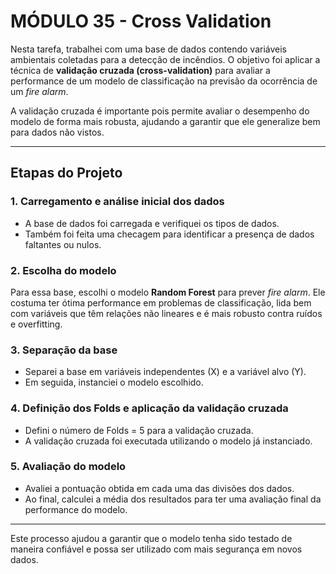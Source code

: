 # MÓDULO 35 - Cross Validation

Nesta tarefa, trabalhei com uma base de dados contendo variáveis ambientais coletadas para a detecção de incêndios. O objetivo foi aplicar a técnica de **validação cruzada (cross-validation)** para avaliar a performance de um modelo de classificação na previsão da ocorrência de um *fire alarm*.

A validação cruzada é importante pois permite avaliar o desempenho do modelo de forma mais robusta, ajudando a garantir que ele generalize bem para dados não vistos.

---

## Etapas do Projeto

### 1. Carregamento e análise inicial dos dados
- A base de dados foi carregada e verifiquei os tipos de dados.
- Também foi feita uma checagem para identificar a presença de dados faltantes ou nulos.

### 2. Escolha do modelo
Para essa base, escolhi o modelo **Random Forest** para prever *fire alarm*. Ele costuma ter ótima performance em problemas de classificação, lida bem com variáveis que têm relações não lineares e é mais robusto contra ruídos e overfitting.

### 3. Separação da base
- Separei a base em variáveis independentes (X) e a variável alvo (Y).
- Em seguida, instanciei o modelo escolhido.

### 4. Definição dos Folds e aplicação da validação cruzada
- Defini o número de Folds = 5 para a validação cruzada.
- A validação cruzada foi executada utilizando o modelo já instanciado.

### 5. Avaliação do modelo
- Avaliei a pontuação obtida em cada uma das divisões dos dados.
- Ao final, calculei a média dos resultados para ter uma avaliação final da performance do modelo.

---

Este processo ajudou a garantir que o modelo tenha sido testado de maneira confiável e possa ser utilizado com mais segurança em novos dados.
